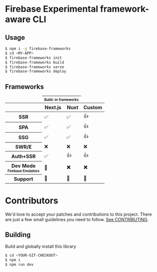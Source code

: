 # Firebase Experimental framework-aware CLI

## Usage

```bash
$ npm i -g firebase-frameworks
$ cd <MY-APP>
$ firebase-frameworks init
$ firebase-frameworks build
$ firebase-frameworks serve
$ firebase-frameworks deploy
```

## Frameworks

<table>
    <thead>
        <tr><td></td><th colspan="2"><sub><sup>Build-in frameworks</sub></sup></th><td></td></tr>
        <tr><th></th><th>Next.js</th><th>Nuxt</th><th>Custom</th></tr>
    </thead>
    <tbody>
        <tr><th>SSR</th><td>✅</td><td>✅<td>👍</td></tr>
        <tr><th>SPA</th><td>✅</td><td>✅</td><td>👍</td></tr>
        <tr><th>SSG</th><td>✅</td><td>✅</td><td>👍</td></tr>
        <tr><th>SWR/E</th><td>❌</a></td><td>❌</a></td><td>❌</a></td></tr>
        <tr><th>Auth+SSR</th><td>✅<td>👍</td><td>👍</td></tr>
        <tr><th>Dev Mode<br><sub><sup>Firebase Emulators</sub></sup></th><td>🤒</td><td>✖️</td><td>✖️</td></tr>
        <tr><th>Support</th><td>🔬</td><td>🔬</td><td>🔬</td></tr>
    </tbody>
</table>

# Contributors

We'd love to accept your patches and contributions to this project. There are
just a few small guidelines you need to follow. [See CONTRIBUTING](./CONTRIBUTING.md).

## Building

Build and globally install this library

```bash
$ cd <YOUR-GIT-CHECKOUT>
$ npm i
$ npm run dev
```